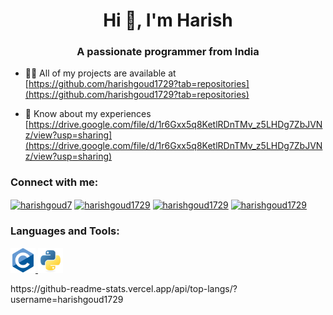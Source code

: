 <h1 align="center">Hi 👋, I'm Harish</h1>
<h3 align="center">A passionate programmer from India</h3>

- 👨‍💻 All of my projects are available at [https://github.com/harishgoud1729?tab=repositories](https://github.com/harishgoud1729?tab=repositories)

- 📄 Know about my experiences [https://drive.google.com/file/d/1r6Gxx5q8KetlRDnTMv_z5LHDg7ZbJVNz/view?usp=sharing](https://drive.google.com/file/d/1r6Gxx5q8KetlRDnTMv_z5LHDg7ZbJVNz/view?usp=sharing)

<h3 align="left">Connect with me:</h3>
<p align="left">
<a href="https://www.codechef.com/users/harishgoud1729" target="blank"><img align="center" src="https://cdn.jsdelivr.net/npm/simple-icons@3.1.0/icons/codechef.svg" alt="harishgoud7" height="30" width="40" /></a>
<a href="https://www.hackerrank.com/harishgoud1729" target="blank"><img align="center" src="https://raw.githubusercontent.com/rahuldkjain/github-profile-readme-generator/master/src/images/icons/Social/hackerrank.svg" alt="harishgoud1729" height="30" width="40" /></a>
<a href="https://codeforces.com/profile/harishgoud1729" target="blank"><img align="center" src="https://raw.githubusercontent.com/rahuldkjain/github-profile-readme-generator/master/src/images/icons/Social/codeforces.svg" alt="harishgoud1729" height="30" width="40" /></a>
<a href="https://www.hackerearth.com/harishgoud1729" target="blank"><img align="center" src="https://raw.githubusercontent.com/rahuldkjain/github-profile-readme-generator/master/src/images/icons/Social/hackerearth.svg" alt="harishgoud1729" height="30" width="40" /></a>
</p>

<h3 align="left">Languages and Tools:</h3>
<p align="left"> <a href="https://www.cprogramming.com/" target="_blank" rel="noreferrer"> <img src="https://raw.githubusercontent.com/devicons/devicon/master/icons/c/c-original.svg" alt="c" width="40" height="40"/> </a> <a href="https://www.python.org" target="_blank" rel="noreferrer"> <img src="https://raw.githubusercontent.com/devicons/devicon/master/icons/python/python-original.svg" alt="python" width="40" height="40"/> </a> </p>
https://github-readme-stats.vercel.app/api/top-langs/?username=harishgoud1729
